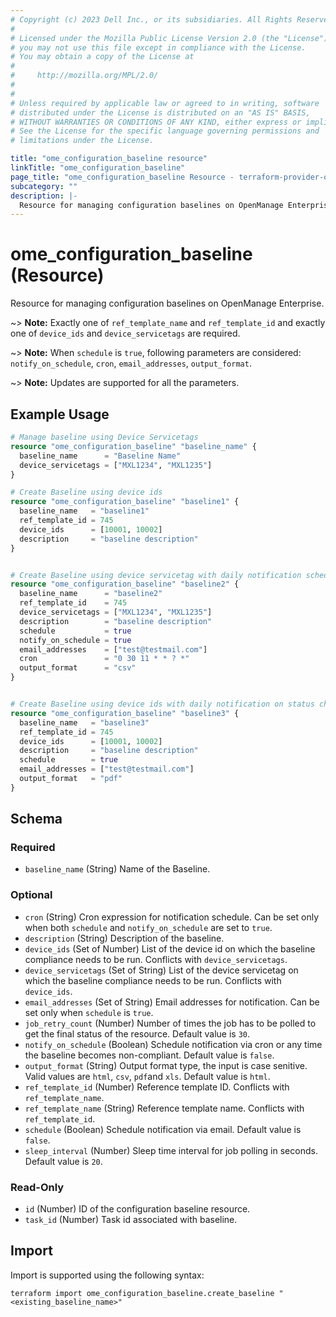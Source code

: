 ```yaml
---
# Copyright (c) 2023 Dell Inc., or its subsidiaries. All Rights Reserved.
# 
# Licensed under the Mozilla Public License Version 2.0 (the "License");
# you may not use this file except in compliance with the License.
# You may obtain a copy of the License at
# 
#     http://mozilla.org/MPL/2.0/
# 
# 
# Unless required by applicable law or agreed to in writing, software
# distributed under the License is distributed on an "AS IS" BASIS,
# WITHOUT WARRANTIES OR CONDITIONS OF ANY KIND, either express or implied.
# See the License for the specific language governing permissions and
# limitations under the License.

title: "ome_configuration_baseline resource"
linkTitle: "ome_configuration_baseline"
page_title: "ome_configuration_baseline Resource - terraform-provider-ome"
subcategory: ""
description: |-
  Resource for managing configuration baselines on OpenManage Enterprise.
---
```


# ome_configuration_baseline (Resource)

Resource for managing configuration baselines on OpenManage Enterprise.

~> **Note:** Exactly one of `ref_template_name` and `ref_template_id` and exactly one of `device_ids` and `device_servicetags` are required.

~> **Note:** When `schedule` is `true`, following parameters are considered: `notify_on_schedule`, `cron`, `email_addresses`, `output_format`.

~> **Note:** Updates are supported for all the parameters.

## Example Usage

```terraform
# Manage baseline using Device Servicetags
resource "ome_configuration_baseline" "baseline_name" {
  baseline_name      = "Baseline Name"
  device_servicetags = ["MXL1234", "MXL1235"]
}

# Create Baseline using device ids
resource "ome_configuration_baseline" "baseline1" {
  baseline_name   = "baseline1"
  ref_template_id = 745
  device_ids      = [10001, 10002]
  description     = "baseline description"
}


# Create Baseline using device servicetag with daily notification scheduled 
resource "ome_configuration_baseline" "baseline2" {
  baseline_name      = "baseline2"
  ref_template_id    = 745
  device_servicetags = ["MXL1234", "MXL1235"]
  description        = "baseline description"
  schedule           = true
  notify_on_schedule = true
  email_addresses    = ["test@testmail.com"]
  cron               = "0 30 11 * * ? *"
  output_format      = "csv"
}


# Create Baseline using device ids with daily notification on status changing to non-compliant 
resource "ome_configuration_baseline" "baseline3" {
  baseline_name   = "baseline3"
  ref_template_id = 745
  device_ids      = [10001, 10002]
  description     = "baseline description"
  schedule        = true
  email_addresses = ["test@testmail.com"]
  output_format   = "pdf"
}
```

<!-- schema generated by tfplugindocs -->
## Schema

### Required

- `baseline_name` (String) Name of the Baseline.

### Optional

- `cron` (String) Cron expression for notification schedule. Can be set only when both `schedule` and `notify_on_schedule` are set to `true`.
- `description` (String) Description of the baseline.
- `device_ids` (Set of Number) List of the device id on which the baseline compliance needs to be run. Conflicts with `device_servicetags`.
- `device_servicetags` (Set of String) List of the device servicetag on which the baseline compliance needs to be run. Conflicts with `device_ids`.
- `email_addresses` (Set of String) Email addresses for notification. Can be set only when `schedule` is `true`.
- `job_retry_count` (Number) Number of times the job has to be polled to get the final status of the resource. Default value is `30`.
- `notify_on_schedule` (Boolean) Schedule notification via cron or any time the baseline becomes non-compliant. Default value is `false`.
- `output_format` (String) Output format type, the input is case senitive. Valid values are `html`, `csv`, `pdf`and `xls`. Default value is `html`.
- `ref_template_id` (Number) Reference template ID. Conflicts with `ref_template_name`.
- `ref_template_name` (String) Reference template name. Conflicts with `ref_template_id`.
- `schedule` (Boolean) Schedule notification via email. Default value is `false`.
- `sleep_interval` (Number) Sleep time interval for job polling in seconds. Default value is `20`.

### Read-Only

- `id` (Number) ID of the configuration baseline resource.
- `task_id` (Number) Task id associated with baseline.

## Import

Import is supported using the following syntax:

```shell
terraform import ome_configuration_baseline.create_baseline "<existing_baseline_name>"
```